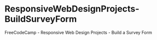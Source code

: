 # ResponsiveWebDesignProjects-BuildSurveyForm
FreeCodeCamp - Responsive Web Design Projects - Build a Survey Form
